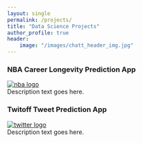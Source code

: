 ```yaml
---
layout: single
permalink: /projects/
title: "Data Science Projects"
author_profile: true
header:
    image: "/images/chatt_header_img.jpg"
---
```


### NBA Career Longevity Prediction App
<a href="https://nba-clp.netlify.com/login">
    <img src="{{ site.url }}{{ site.baseurl }}/images/nba/nba_logo.jpg" alt="nba logo">
</a>
<br>
Description text goes here.

### Twitoff Tweet Prediction App
<a href="https://jldaniel77-twitoff.herokuapp.com/">
    <img src="{{ site.url }}{{ site.baseurl }}/images/twitoff/twitter_logo.jpg" alt="twitter logo">
</a>
<br>
Description text goes here.